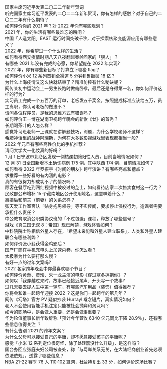 国家主席习近平发表二〇二二年新年贺词  
听完国家主席习近平发表的二〇二二年新年贺词，你有怎样的感触？对于自己的二〇二二年有什么期待？  
如何评价你的 2021 年？对 2022 年你有哪些规划？  
2021 年，你的生活有哪些最难忘的瞬间？  
中国「人造太阳」EAST 运行时间突破千秒，对于探索核聚变能源应用有哪些意义？  
2022 年，你希望过一个什么样的生活？  
如何看待西安疫情时期八天八夜翻越秦岭回家的「狠人」？  
有哪些 2021 年没有完成的心愿，你希望能在 2022 年实现?  
2022 年，你有哪些新目标？打算立下哪些 flag？  
如何评价小米 12 系列首销全渠道 5 分钟销售额破 18 亿？  
为什么上海疫情又这么快就结束了？精准防控有什么秘诀呢？  
网传某初中运动会上一男生长跑时做俯卧撑，最后还是夺得第一名，你如何评价这样的行为?  
实习员工完成一个五百万的订单，老板发五千奖金，按照提成标准应该给五万，员工离职，你认可老板的做法不？  
请问各位程序员，是我的思维方式有错误吗？  
如何评价王一博在湖南卫视跨年晚会的新歌《廿》的首秀？  
长期喝茶叶的人怎么样？  
感觉补习班老师一上课就在讲解题技巧，刷题，为什么学校老师不这样？  
希腊神话里的战神阿瑞斯，为何在大多数影视游戏里表现都相当一般?  
2022 年元旦有哪些高性价比的手机推荐？  
请问大学大一化妆真的好吗？  
1 月 1 日宁波市北仑区发现一例核酸初筛阳性人员，目前当地情况如何？  
12 月 31 日全国新增本土确诊病例 175 例，其中陕西  174 例，目前情况如何？  
如何看待 2022 年罗振宇《时间的朋友》跨年演讲？有哪些亮点和槽点？  
求推荐一些好看的有内涵的电影？  
真的有很努力却成功不了的情况吗？  
顾客在餐厅吃到网红视频中被咬过的芝士，如何看待店家二次售卖食材这一行为？  
民政部公布增补 15 个藏南地区公开使用地名，这意味着什么？  
离婚后和前夫（前妻）的关系怎样？  
张天爱工作室否认「贴身抱男领导」等不实传闻，要求停止侵权行为，造谣者需要承担什么责任？  
中公教育取消公职类协议班的「不过包退」课程，释放了哪些信号？  
游戏《真三国无双 8：帝国》现已解禁，游戏体验如何？  
中科院院士称相信外星人存在，「希望未来能和外星人建立联系」，人类和外星人建联会有哪些利弊？  
如何评价张小斐获得金鸡影后？  
国产厂商在手机充电头上加速内卷，你怎么看？  
太极拳为什么要打那么慢？  
有好一点的过年文案吗?  
2022 各家跨年晚会中你最喜欢哪个节目？  
如何评价黄渤、贾玲、朱一龙主演的电影《穿过寒冬拥抱你》？  
如何以「我穿越过来时，故事已经接近尾声」开头写一个故事?  
过几天要去提人生中第一辆车，有哪些汽车用品（装饰）值得推荐？  
你将会和谁一起跨年迎接 2022 ？这是你们一起跨年的第几年？  
网传《幻塔》官方 PV 疑似抄袭 Hurray! 概念短片，真实情况如何？  
老人不会使用智能手机注定只能被社会抛弃和淘汰吗？  
如今的职场中，是会做人重要，还是会做事重要？  
华为轮值董事长新年致辞称「预计今年营收 6340 亿元同比下降 28.9%」，还有哪些信息值得关注 ？  
有什么告别 2021 的跨年文案？  
为什么父母可以接受自己的平庸，却不愿意接受孩子的平庸呢？  
感觉「小米 12 系列定位很奇怪，除了处理器没什么升级」，是这样吗？  
国台办回应张庭夫妇公司被查处，称「与两岸关系无关，在大陆经商创业首先必须依法依规」，透露了哪些信息？  
NBA 21-22 赛季 76 人 110:102 篮网，杜兰特复出 33 分，如何评价这场比赛？  
